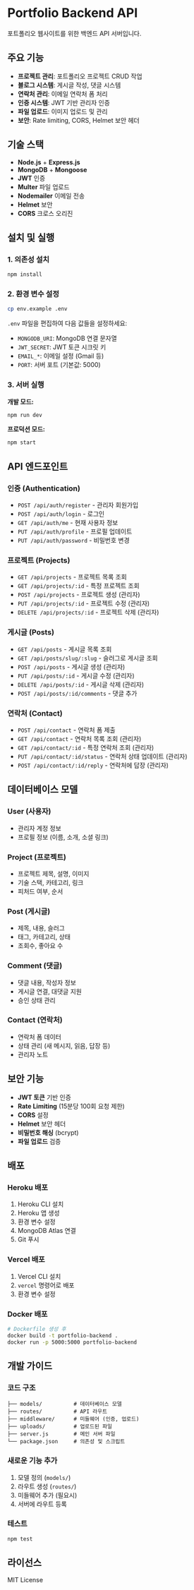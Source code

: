 # Portfolio Backend API

포트폴리오 웹사이트를 위한 백엔드 API 서버입니다.

## 주요 기능

- **프로젝트 관리**: 포트폴리오 프로젝트 CRUD 작업
- **블로그 시스템**: 게시글 작성, 댓글 시스템
- **연락처 관리**: 이메일 연락처 폼 처리
- **인증 시스템**: JWT 기반 관리자 인증
- **파일 업로드**: 이미지 업로드 및 관리
- **보안**: Rate limiting, CORS, Helmet 보안 헤더

## 기술 스택

- **Node.js** + **Express.js**
- **MongoDB** + **Mongoose**
- **JWT** 인증
- **Multer** 파일 업로드
- **Nodemailer** 이메일 전송
- **Helmet** 보안
- **CORS** 크로스 오리진

## 설치 및 실행

### 1. 의존성 설치
```bash
npm install
```

### 2. 환경 변수 설정
```bash
cp env.example .env
```

`.env` 파일을 편집하여 다음 값들을 설정하세요:
- `MONGODB_URI`: MongoDB 연결 문자열
- `JWT_SECRET`: JWT 토큰 시크릿 키
- `EMAIL_*`: 이메일 설정 (Gmail 등)
- `PORT`: 서버 포트 (기본값: 5000)

### 3. 서버 실행

**개발 모드:**
```bash
npm run dev
```

**프로덕션 모드:**
```bash
npm start
```

## API 엔드포인트

### 인증 (Authentication)
- `POST /api/auth/register` - 관리자 회원가입
- `POST /api/auth/login` - 로그인
- `GET /api/auth/me` - 현재 사용자 정보
- `PUT /api/auth/profile` - 프로필 업데이트
- `PUT /api/auth/password` - 비밀번호 변경

### 프로젝트 (Projects)
- `GET /api/projects` - 프로젝트 목록 조회
- `GET /api/projects/:id` - 특정 프로젝트 조회
- `POST /api/projects` - 프로젝트 생성 (관리자)
- `PUT /api/projects/:id` - 프로젝트 수정 (관리자)
- `DELETE /api/projects/:id` - 프로젝트 삭제 (관리자)

### 게시글 (Posts)
- `GET /api/posts` - 게시글 목록 조회
- `GET /api/posts/slug/:slug` - 슬러그로 게시글 조회
- `POST /api/posts` - 게시글 생성 (관리자)
- `PUT /api/posts/:id` - 게시글 수정 (관리자)
- `DELETE /api/posts/:id` - 게시글 삭제 (관리자)
- `POST /api/posts/:id/comments` - 댓글 추가

### 연락처 (Contact)
- `POST /api/contact` - 연락처 폼 제출
- `GET /api/contact` - 연락처 목록 조회 (관리자)
- `GET /api/contact/:id` - 특정 연락처 조회 (관리자)
- `PUT /api/contact/:id/status` - 연락처 상태 업데이트 (관리자)
- `POST /api/contact/:id/reply` - 연락처에 답장 (관리자)

## 데이터베이스 모델

### User (사용자)
- 관리자 계정 정보
- 프로필 정보 (이름, 소개, 소셜 링크)

### Project (프로젝트)
- 프로젝트 제목, 설명, 이미지
- 기술 스택, 카테고리, 링크
- 피처드 여부, 순서

### Post (게시글)
- 제목, 내용, 슬러그
- 태그, 카테고리, 상태
- 조회수, 좋아요 수

### Comment (댓글)
- 댓글 내용, 작성자 정보
- 게시글 연결, 대댓글 지원
- 승인 상태 관리

### Contact (연락처)
- 연락처 폼 데이터
- 상태 관리 (새 메시지, 읽음, 답장 등)
- 관리자 노트

## 보안 기능

- **JWT 토큰** 기반 인증
- **Rate Limiting** (15분당 100회 요청 제한)
- **CORS** 설정
- **Helmet** 보안 헤더
- **비밀번호 해싱** (bcrypt)
- **파일 업로드** 검증

## 배포

### Heroku 배포
1. Heroku CLI 설치
2. Heroku 앱 생성
3. 환경 변수 설정
4. MongoDB Atlas 연결
5. Git 푸시

### Vercel 배포
1. Vercel CLI 설치
2. `vercel` 명령어로 배포
3. 환경 변수 설정

### Docker 배포
```bash
# Dockerfile 생성 후
docker build -t portfolio-backend .
docker run -p 5000:5000 portfolio-backend
```

## 개발 가이드

### 코드 구조
```
├── models/          # 데이터베이스 모델
├── routes/          # API 라우트
├── middleware/      # 미들웨어 (인증, 업로드)
├── uploads/         # 업로드된 파일
├── server.js        # 메인 서버 파일
└── package.json     # 의존성 및 스크립트
```

### 새로운 기능 추가
1. 모델 정의 (`models/`)
2. 라우트 생성 (`routes/`)
3. 미들웨어 추가 (필요시)
4. 서버에 라우트 등록

### 테스트
```bash
npm test
```

## 라이선스

MIT License
